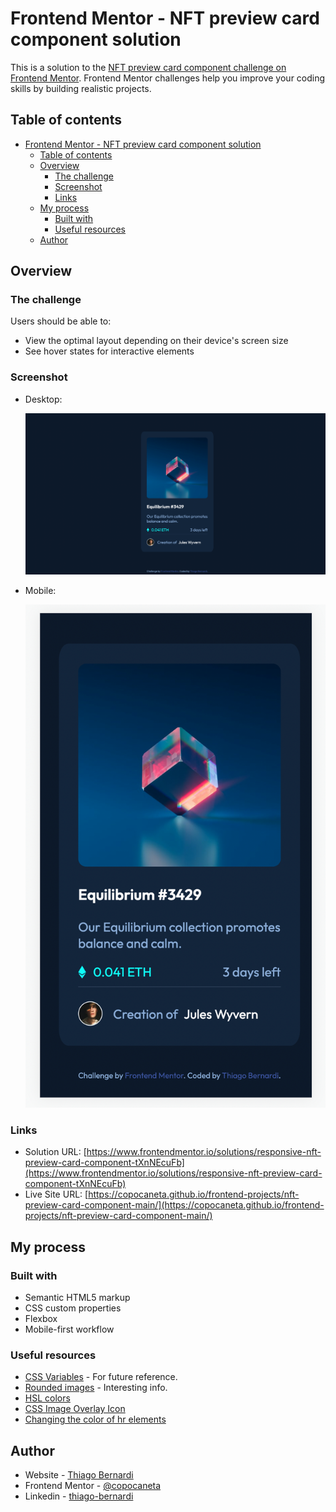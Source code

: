 # Frontend Mentor - NFT preview card component solution

This is a solution to the [NFT preview card component challenge on Frontend Mentor](https://www.frontendmentor.io/challenges/nft-preview-card-component-SbdUL_w0U). Frontend Mentor challenges help you improve your coding skills by building realistic projects.

## Table of contents

- [Frontend Mentor - NFT preview card component solution](#frontend-mentor---nft-preview-card-component-solution)
  - [Table of contents](#table-of-contents)
  - [Overview](#overview)
    - [The challenge](#the-challenge)
    - [Screenshot](#screenshot)
    - [Links](#links)
  - [My process](#my-process)
    - [Built with](#built-with)
    - [Useful resources](#useful-resources)
  - [Author](#author)

## Overview

### The challenge

Users should be able to:

- View the optimal layout depending on their device's screen size
- See hover states for interactive elements

### Screenshot

- Desktop:

  ![](./images/screenshot-desktop.png)

- Mobile:

  ![](./images/screenshot-mobile.png)

### Links

- Solution URL: [https://www.frontendmentor.io/solutions/responsive-nft-preview-card-component-tXnNEcuFb](https://www.frontendmentor.io/solutions/responsive-nft-preview-card-component-tXnNEcuFb)
- Live Site URL: [https://copocaneta.github.io/frontend-projects/nft-preview-card-component-main/](https://copocaneta.github.io/frontend-projects/nft-preview-card-component-main/)

## My process

### Built with

- Semantic HTML5 markup
- CSS custom properties
- Flexbox
- Mobile-first workflow

### Useful resources

- [CSS Variables](https://www.w3schools.com/css/css3_variables.asp) - For future reference.
- [Rounded images](https://www.w3schools.com/howto/howto_css_rounded_images.asp) - Interesting info.
- [HSL colors](https://www.w3schools.com/colors/colors_hsl.asp)
- [CSS Image Overlay Icon](https://www.w3schools.com/howto/howto_css_image_overlay_icon.asp)
- [Changing the color of hr elements](https://www.tutorialrepublic.com/faq/how-to-change-the-color-of-an-hr-element-using-css.php)

## Author

- Website - [Thiago Bernardi](https://metabravo.com)
- Frontend Mentor - [@copocaneta](https://www.frontendmentor.io/profile/copocaneta)
- Linkedin - [thiago-bernardi](https://www.linkedin.com/in/thiago-bernardi/)
